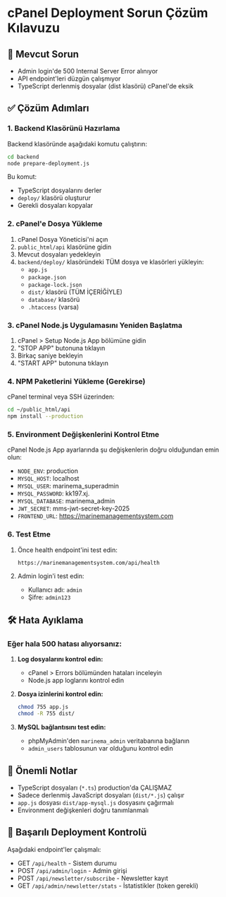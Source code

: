 # cPanel Deployment Sorun Çözüm Kılavuzu

## 🔴 Mevcut Sorun
- Admin login'de 500 Internal Server Error alınıyor
- API endpoint'leri düzgün çalışmıyor
- TypeScript derlenmiş dosyalar (dist klasörü) cPanel'de eksik

## ✅ Çözüm Adımları

### 1. Backend Klasörünü Hazırlama

Backend klasöründe aşağıdaki komutu çalıştırın:
```bash
cd backend
node prepare-deployment.js
```

Bu komut:
- TypeScript dosyalarını derler
- `deploy/` klasörü oluşturur
- Gerekli dosyaları kopyalar

### 2. cPanel'e Dosya Yükleme

1. cPanel Dosya Yöneticisi'ni açın
2. `public_html/api` klasörüne gidin
3. Mevcut dosyaları yedekleyin
4. `backend/deploy/` klasöründeki TÜM dosya ve klasörleri yükleyin:
   - `app.js`
   - `package.json`
   - `package-lock.json`
   - `dist/` klasörü (TÜM İÇERİĞİYLE)
   - `database/` klasörü
   - `.htaccess` (varsa)

### 3. cPanel Node.js Uygulamasını Yeniden Başlatma

1. cPanel > Setup Node.js App bölümüne gidin
2. "STOP APP" butonuna tıklayın
3. Birkaç saniye bekleyin
4. "START APP" butonuna tıklayın

### 4. NPM Paketlerini Yükleme (Gerekirse)

cPanel terminal veya SSH üzerinden:
```bash
cd ~/public_html/api
npm install --production
```

### 5. Environment Değişkenlerini Kontrol Etme

cPanel Node.js App ayarlarında şu değişkenlerin doğru olduğundan emin olun:
- `NODE_ENV`: production
- `MYSQL_HOST`: localhost
- `MYSQL_USER`: marinema_superadmin
- `MYSQL_PASSWORD`: kk197.xj.
- `MYSQL_DATABASE`: marinema_admin
- `JWT_SECRET`: mms-jwt-secret-key-2025
- `FRONTEND_URL`: https://marinemanagementsystem.com

### 6. Test Etme

1. Önce health endpoint'ini test edin:
   ```
   https://marinemanagementsystem.com/api/health
   ```

2. Admin login'i test edin:
   - Kullanıcı adı: `admin`
   - Şifre: `admin123`

## 🛠️ Hata Ayıklama

### Eğer hala 500 hatası alıyorsanız:

1. **Log dosyalarını kontrol edin:**
   - cPanel > Errors bölümünden hataları inceleyin
   - Node.js app loglarını kontrol edin

2. **Dosya izinlerini kontrol edin:**
   ```bash
   chmod 755 app.js
   chmod -R 755 dist/
   ```

3. **MySQL bağlantısını test edin:**
   - phpMyAdmin'den `marinema_admin` veritabanına bağlanın
   - `admin_users` tablosunun var olduğunu kontrol edin

## 📝 Önemli Notlar

- TypeScript dosyaları (`*.ts`) production'da ÇALIŞMAZ
- Sadece derlenmiş JavaScript dosyaları (`dist/*.js`) çalışır
- `app.js` dosyası `dist/app-mysql.js` dosyasını çağırmalı
- Environment değişkenleri doğru tanımlanmalı

## 🚀 Başarılı Deployment Kontrolü

Aşağıdaki endpoint'ler çalışmalı:
- GET `/api/health` - Sistem durumu
- POST `/api/admin/login` - Admin girişi
- POST `/api/newsletter/subscribe` - Newsletter kayıt
- GET `/api/admin/newsletter/stats` - İstatistikler (token gerekli) 